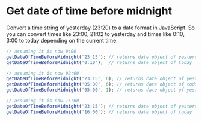 Get date of time before midnight
================================

Convert a time string of yesterday (23:20) to a date format in JavaScript. So you can convert times like 23:00, 21:02 to yesterday and times like 0:10, 3:00 to today depending on the current time.

```js
// assuming it is now 0:00 
getDateOfTimeBeforeMidnight('23:15'); // returns date object of yesterday
getDateOfTimeBeforeMidnight('0:10');  // returns date object of today

// assuming it is now 02:00
getDateOfTimeBeforeMidnight('23:15', 6); // returns date object of yesterday
getDateOfTimeBeforeMidnight('05:00', 6); // returns date object of today
getDateOfTimeBeforeMidnight('05:00', 1); // returns date object of yesterday

// assuming it is now 15:00
getDateOfTimeBeforeMidnight('23:15'); // returns date object of yesterday
getDateOfTimeBeforeMidnight('16:00'); // returns date object of today
```
